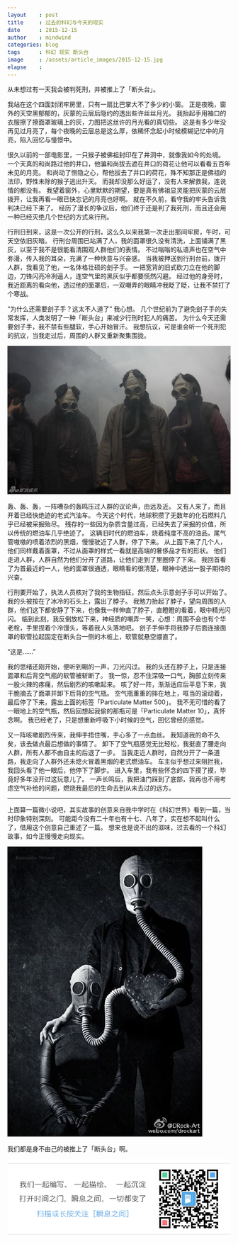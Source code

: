 ```yaml
---
layout    : post
title     : 过去的科幻与今天的现实
date      : 2015-12-15
author    : mindwind
categories: blog
tags      : 科幻 现实 断头台
image     : /assets/article_images/2015-12-15.jpg
elapse    :
---
```



从未想过有一天我会被判死刑，并被推上了「断头台」。

我站在这个四面封闭牢房里，只有一扇比巴掌大不了多少的小窗。
正是夜晚，窗外的天空黑郁郁的，灰蒙的云层后隐约的透出些许丝丝月光。
我抬起手用袖口的衣服擦了擦面罩玻璃上的灰，力图把这丝许的月光看的真切些。
这是有多少年没再见过月亮了，每个夜晚的云层总是这么厚，依稀怀念起小时候模糊记忆中的月亮，陷入回忆与憧憬中。

很久以前的一部电影里，一只猴子被佛祖封印在了井洞中，就像我如今的处境。
一个天真的和尚路过他的井口，他骗和尚拔去遮在井口的荷花让他可以看看五百年未见的月亮。
和尚动了恻隐之心，帮他拔去了井口的荷花，殊不知那正是佛祖的法印，野性未除的猴子逃出升天。
而我却没那么好运了，没有人来解救我，连说情的都没有。
我望着窗外，心里默默的期望，要是真有佛祖显灵能把灰蒙的云层拨开，让我再看一眼已快忘记的月亮也好啊。
就在不久前，看守我的牢头告诉我判决已经下来了。
经历了漫长的争议后，他们终于还是判了我死刑，而且还会用一种已经灭绝几个世纪的方式来行刑。

行刑日到来，这是一次公开的行刑，这么久以来我第一次走出那间牢房，午时，可天空依旧灰暗。
行刑台周围已站满了人，我的面罩很久没有清洗，上面铺满了黑灰，以至于我不是很能看清围观人群他们的表情。
不过嗡嗡的私语声也在空气中弥漫，传入我的耳朵，充满了一种快意与兴奋感。
当我被押送到行刑台前，拨开人群，我看见了他，一名体格壮硕的刽子手。
一把宽背的旧式砍刀立在他的脚边，刀锋闪亮冷冽逼人，连空气里的黑灰似乎都要慌然闪避。
经过他的身旁时，我近距离的看向他，透过他的面罩后，一双嘲弄的眼睛冲我眨了眨，让我不禁打了个寒战。

“为什么还需要刽子手？这太不人道了” 我心想。
几个世纪前为了避免刽子手的失常发挥，人类发明了一种「断头台」来减少行刑时犯人的痛苦。
为什么今天还需要刽子手，我不禁有些腿软，手心开始冒汗。
我想抗议，可是谁会听一个死刑犯的抗议，当我走过后，周围的人群又重新聚集围拢。

![](/assets/article_images/2015-12-15-1.jpg)

轰、轰、轰，一阵嘈杂的轰鸣压过人群的议论声，由远及近。
又有人来了，而且开着已经快绝迹的老式汽油车。
今天这个时代，地球积攒了无数年的化石燃料几乎已经被采掘殆尽。
残存的一些因为杂质含量过高，已经失去了采掘的价值，所以传统的燃油车几乎绝迹了。
这辆旧时代的燃油车，烧着纯度不高的油品，尾气管嗷嗷的喷着浓烈的黑烟，慢慢驶近了人群，停了下来。
从上面下来了几个人，他们同样戴着面罩，不过从面罩的样式一看就是高端的奢侈品才有的形状。
他们走进人群，人群自然为他们分开了道路，让他们走到了里圈停了下来。
我回首看了为首最近的一人，他的面罩很通透，眼睛看的很清楚，眼神中透出一股子期待的兴奋。

行刑要开始了，执法人员核对了我的生物指征，然后点头示意刽子手可以开始了。
我的头被按在了冰冷的石头上，露出了脖子。
我勉力抬起了脖子，望向周围的人群，他们这下都安静了下来，也像我一样伸直了脖子，直瞪瞪的看着，眼中精光闪闪。
临到此刻，我反倒放松下来，神经质的嘲弄一笑，心想：周围不会也有个华老栓，手里捏着个冷馒头，等着我人头落地吧。
刽子手伸手将我脖子后面连接面罩的软管拉起固定在断头台一侧的木桩上，软管就悬空绷直了。

“这是......”

我的思绪还刚开始，便听到唰的一声，刀光闪过。
我的头还在脖子上，只是连接面罩和后背空气瓶的软管被斩断了。
我一惊，忍不住深吸一口气，胸部立刻传来一股火辣的疼痛，然后剧烈的咳嗽起来。
咳了好一阵，渐渐适应后平息下来，我干脆摘去了面罩并卸下后背的空气瓶。
空气瓶重重的摔在地上，哐当的滚动着，最后停了下来，露出上面的标签「Particulate Matter 500」。
我不无可惜的看了一眼地上的空气瓶，然后回想起我偷的那瓶可是「Particulate Matter 10」，真怀念啊。
我已经老了，只是想重新呼吸下小时候的空气，回忆曾经的感觉。

又一阵咳嗽剧烈传来，我伸手捂住嘴，手心多了一点血丝。
我知道我的命不久矣，该去做点最后想做的事情了。
卸下了空气瓶感觉无比轻松，我挺直了腰走向人群，所有人都不由自主的后退了一步。
当我走近人群时，自然分开了一条道路，我走向了人群外还未熄火冒着黑烟的老式燃油车。
车主似乎想过来阻拦我，我回头看了他一眼后，他停下了脚步。
进入车里，我有些怀念的四下摸了摸，毕竟好多年没开过这玩意儿了。
一声长鸣后，我把油门踩到了底部，我再也不用考虑空气补给的问题，燃烧我最后的生命去到从未去过的远方。


-----


上面算一篇微小说吧，其实故事的创意来自我中学时在《科幻世界》看到一篇，当时印象特别深刻。
可能距今没有二十年也有十七、八年了，实在想不起叫什么了，借用这个创意自己重述了一篇。
想来也是说不出的滋味，过去看的一个科幻故事，如今正慢慢走向现实。

![](/assets/article_images/2015-12-15-2.jpg)

我们都是身不由己的被推上了「断头台」啊。

![](/assets/images/qrcode_tail.jpg)
